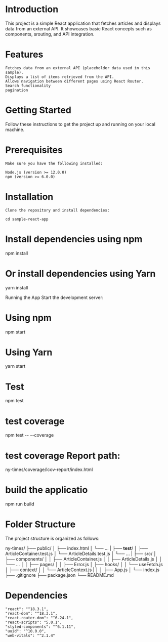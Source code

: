 # Introduction

This project is a simple React application that fetches articles and displays data from an external API. It showcases basic React concepts such as components, srouting, and API integration.

# Features
    Fetches data from an external API (placeholder data used in this sample).
    Displays a list of items retrieved from the API.
    Allows navigation between different pages using React Router.
    Search functionality
    pagination

# Getting Started
  Follow these instructions to get the project up and running on your local machine.

# Prerequisites
    Make sure you have the following installed:

    Node.js (version >= 12.0.0)
    npm (version >= 6.0.0)
# Installation
    Clone the repository and install dependencies:

    cd sample-react-app

# Install dependencies using npm

npm install

# Or install dependencies using Yarn

yarn install

Running the App
Start the development server:

# Using npm

npm start

# Using Yarn

yarn start

# Test

npm test

# test coverage

npm test -- --coverage

# test coverage Report path:

ny-times/coverage/lcov-report/index.html

# build the applicatio

npm run build

# Folder Structure

The project structure is organized as follows:

ny-times/
├── public/
│ ├── index.html
│ └── ...
|
├── **test**/
│ ├── ArticleContainer.test.js
│ └── ArticleDetails.test.js
│ └── ...
|
├── src/
│ ├── components/
│ │ ├── ArticleContainer.js
│ │ ├── ArticleDetails.js
│ │ └── ...
│
│ ├── pages/
│ │ ├── Error.js
│ ├── hooks/
│ │ └── useFetch.js
│ ├── context/
│ │ └── ArticleContext.js
| │
│ ├── App.js
│ └── index.js
├── .gitignore
├── package.json
└── README.md

# Dependencies

    "react": "^18.3.1",
    "react-dom": "^18.3.1",
    "react-router-dom": "^6.24.1",
    "react-scripts": "5.0.1",
    "styled-components": "^6.1.11",
    "uuid": "^10.0.0",
    "web-vitals": "^2.1.4"

